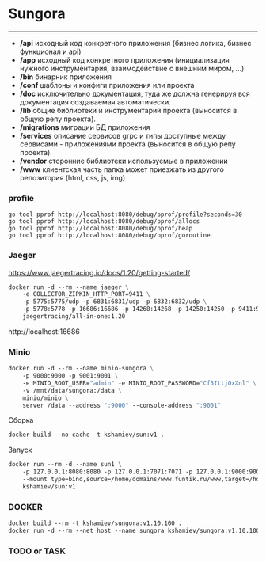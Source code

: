 # Sungora
---

- **/api**
  исходный код конкретного приложения (бизнес логика, бизнес функционал и api)
- **/app**
  исходный код конкретного приложения (инициализация нужного инструментария, взаимодействие с внешним миром, ...)
- **/bin**
  бинарник приложения
- **/conf**
  шаблоны и конфиги приложения или проекта
- **/doc**
  исключительно документация, туда же должна генерируя вся документация создаваемая автоматически.
- **/lib**
  общие библиотеки и инструментарий проекта (выносится в общую репу проекта).
- **/migrations**
  миграции БД приложения
- **/services**
  описание сервисов grpc и типы доступные между сервисами - приложениями проекта (выносится в общую репу проекта).
- **/vendor**
  сторонние библиотеки используемые в приложении
- **/www**
  клиентская часть папка может приезжать из другого репозитория (html, css, js, img)

### profile

    go tool pprof http://localhost:8080/debug/pprof/profile?seconds=30
    go tool pprof http://localhost:8080/debug/pprof/allocs
    go tool pprof http://localhost:8080/debug/pprof/heap
    go tool pprof http://localhost:8080/debug/pprof/goroutine

### Jaeger

https://www.jaegertracing.io/docs/1.20/getting-started/

```dockerfile
docker run -d --rm --name jaeger \
    -e COLLECTOR_ZIPKIN_HTTP_PORT=9411 \
    -p 5775:5775/udp -p 6831:6831/udp -p 6832:6832/udp \
    -p 5778:5778 -p 16686:16686 -p 14268:14268 -p 14250:14250 -p 9411:9411 \
    jaegertracing/all-in-one:1.20
```

http://localhost:16686

### Minio

```dockerfile
docker run -d --rm --name minio-sungora \
    -p 9000:9000 -p 9001:9001 \
    -e MINIO_ROOT_USER="admin" -e MINIO_ROOT_PASSWORD="Cf5IttjOxXnl" \
    -v /mnt/data/sungora:/data \
    minio/minio \
    server /data --address ":9000" --console-address ":9001"
```

Сборка

```dockerfile
docker build --no-cache -t kshamiev/sun:v1 .
```

Запуск

```dockerfile
docker run --rm -d --name sun1 \
    -p 127.0.0.1:8080:8080 -p 127.0.0.1:7071:7071 -p 127.0.0.1:9000:9000 -p 127.0.0.1:14268:14268 \
    --mount type=bind,source=/home/domains/www.funtik.ru/www,target=/home/app/www \
    kshamiev/sun:v1
```

### DOCKER

```dockerfile
docker build --rm -t kshamiev/sungora:v1.10.100 .
docker run -d --rm --net host --name sungora kshamiev/sungora:v1.10.100
```

### TODO or TASK
